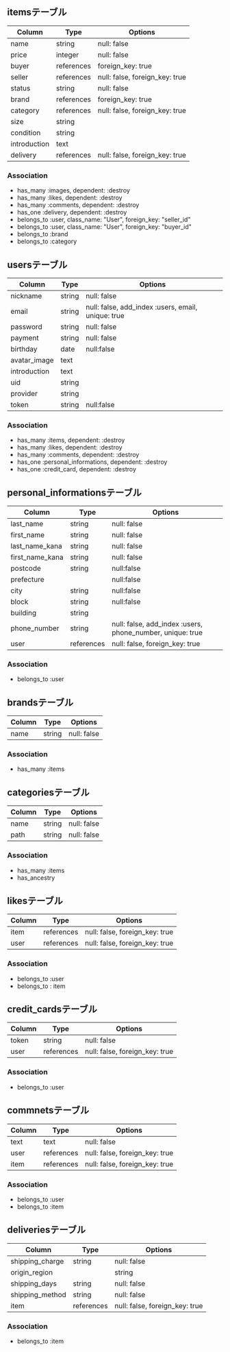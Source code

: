 ## itemsテーブル

|Column|Type|Options|
|------|----|-------|
|name|string|null: false|
|price|integer|null: false|
|buyer|references|foreign_key: true|
|seller|references|null: false, foreign_key: true|
|status|string|null: false|
|brand|references|foreign_key: true|
|category|references|null: false, foreign_key: true|
|size|string|
|condition|string|
|introduction|text|
|delivery|references|null: false, foreign_key: true|

### Association
- has_many :images, dependent: :destroy
- has_many :likes, dependent: :destroy
- has_many :comments, dependent: :destroy
- has_one :delivery, dependent: :destroy
- belongs_to :user, class_name: "User", foreign_key: "seller_id"
- belongs_to :user, class_name: "User", foreign_key: "buyer_id"
- belongs_to :brand
- belongs_to :category



## usersテーブル

|Column|Type|Options|
|------|----|-------|
|nickname|string|null: false|
|email|string|null: false, add_index :users, email, unique: true|
|password|string|null: false|
|payment|string|null: false|
|birthday|date|null:false|
|avatar_image|text|
|introduction|text|
|uid|string|
|provider|string|
|token|string|null:false|

### Association
- has_many :items, dependent: :destroy
- has_many :likes, dependent: :destroy
- has_many :comments, dependent: :destroy
- has_one :personal_informations, dependent: :destroy
- has_one :credit_card, dependent: :destroy



## personal_informationsテーブル

|Column|Type|Options|
|------|----|-------|
|last_name|string|null: false|
|first_name|string|null: false|
|last_name_kana|string|null: false|
|first_name_kana|string|null: false|
|postcode|string|null:false|
|prefecture||null:false|
|city|string|null:false|
|block|string|null:false|
|building|string|
|phone_number|string|null: false, add_index :users, phone_number, unique: true|
|user|references|null: false, foreign_key: true|

### Association
- belongs_to :user




## brandsテーブル

|Column|Type|Options|
|------|----|-------|
|name|string|null: false|

### Association
- has_many :items



## categoriesテーブル

|Column|Type|Options|
|------|----|-------|
|name|string|null: false|
|path|string|null: false|

### Association
- has_many :items
- has_ancestry




## likesテーブル

|Column|Type|Options|
|------|----|-------|
|item|references|null: false, foreign_key: true|
|user|references|null: false, foreign_key: true|

### Association
- belongs_to :user
- belongs_to : item



## credit_cardsテーブル
|Column|Type|Options|
|------|----|-------|
|token|string|null: false|
|user|references|null: false, foreign_key: true|


### Association
- belongs_to :user



## commnetsテーブル
|Column|Type|Options|
|------|----|-------|
|text|text|null: false|
|user|references|null: false, foreign_key: true|
|item|references|null: false, foreign_key: true|


### Association
- belongs_to :user
- belongs_to :item



## deliveriesテーブル
|Column|Type|Options|
|------|----|-------|
|shipping_charge|string|null: false|
|origin_region||string|null: false|
|shipping_days|string|null: false|
|shipping_method|string|null: false|
|item|references|null: false, foreign_key: true|


### Association
- belongs_to :item
